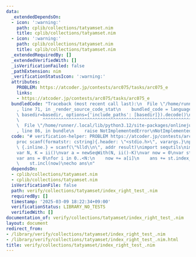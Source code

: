 ```yaml
---
data:
  _extendedDependsOn:
  - icon: ':warning:'
    path: cplib/collections/tatyamset.nim
    title: cplib/collections/tatyamset.nim
  - icon: ':warning:'
    path: cplib/collections/tatyamset.nim
    title: cplib/collections/tatyamset.nim
  _extendedRequiredBy: []
  _extendedVerifiedWith: []
  _isVerificationFailed: false
  _pathExtension: nim
  _verificationStatusIcon: ':warning:'
  attributes:
    PROBLEM: https://atcoder.jp/contests/arc075/tasks/arc075_e
    links:
    - https://atcoder.jp/contests/arc075/tasks/arc075_e
  bundledCode: "Traceback (most recent call last):\n  File \"/home/runner/.local/lib/python3.12/site-packages/onlinejudge_verify/documentation/build.py\"\
    , line 71, in _render_source_code_stat\n    bundled_code = language.bundle(stat.path,\
    \ basedir=basedir, options={'include_paths': [basedir]}).decode()\n          \
    \         ^^^^^^^^^^^^^^^^^^^^^^^^^^^^^^^^^^^^^^^^^^^^^^^^^^^^^^^^^^^^^^^^^^^^^^^^^^^^^^^^^\n\
    \  File \"/home/runner/.local/lib/python3.12/site-packages/onlinejudge_verify/languages/nim.py\"\
    , line 86, in bundle\n    raise NotImplementedError\nNotImplementedError\n"
  code: "# verification-helper: PROBLEM https://atcoder.jp/contests/arc075/tasks/arc075_e\n\
    proc scanf(formatstr: cstring){.header: \"<stdio.h>\", varargs.}\nproc ii(): int\
    \ {.inline.} = scanf(\"%lld\\n\", addr result)\nimport sequtils\nimport cplib/collections/tatyamset\n\
    var N, K = ii()\nvar a = newSeqWith(N, ii()-K)\nvar now = 0\nvar st = initSortedMultiset(@[0])\n\
    var ans = 0\nfor i in 0..<N:\n    now += a[i]\n    ans += st.index_right(now)\n\
    \    st.incl(now)\necho ans\n"
  dependsOn:
  - cplib/collections/tatyamset.nim
  - cplib/collections/tatyamset.nim
  isVerificationFile: false
  path: verify/collections/tatyamset/index_right_test_.nim
  requiredBy: []
  timestamp: '2025-03-09 18:22:34+09:00'
  verificationStatus: LIBRARY_NO_TESTS
  verifiedWith: []
documentation_of: verify/collections/tatyamset/index_right_test_.nim
layout: document
redirect_from:
- /library/verify/collections/tatyamset/index_right_test_.nim
- /library/verify/collections/tatyamset/index_right_test_.nim.html
title: verify/collections/tatyamset/index_right_test_.nim
---
```


